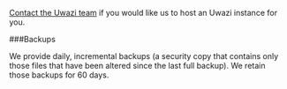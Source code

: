 [Contact the Uwazi team](http://www.uwazi.io/contact-us/) if you would like us to host an Uwazi instance for you.

###Backups

We provide daily, incremental backups (a security copy that contains only those files that have been altered since the last full backup). We retain those backups for 60 days. 